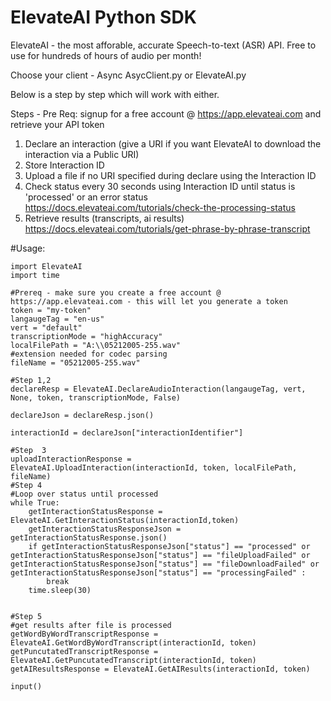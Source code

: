# ElevateAI Python SDK

ElevateAI - the most afforable, accurate Speech-to-text (ASR) API. Free to use for hundreds of hours of audio per month!

Choose your client - Async AsycClient.py or ElevateAI.py 

Below is a step by step which will work with either.

Steps  - Pre Req: signup for a free account @ https://app.elevateai.com and retrieve your API token 
1. Declare an interaction (give a URI if you want ElevateAI to download the interaction via a Public URI)  
2. Store Interaction ID
3. Upload a file if no URI specified during declare using the Interaction ID
4. Check status every 30 seconds using Interaction ID until status is 'processed' or an error status https://docs.elevateai.com/tutorials/check-the-processing-status
5. Retrieve results (transcripts, ai results) https://docs.elevateai.com/tutorials/get-phrase-by-phrase-transcript 

#Usage:

```
import ElevateAI
import time

#Prereq - make sure you create a free account @ https://app.elevateai.com - this will let you generate a token
token = "my-token"
langaugeTag = "en-us"
vert = "default"
transcriptionMode = "highAccuracy"
localFilePath = "A:\\05212005-255.wav"
#extension needed for codec parsing
fileName = "05212005-255.wav"

#Step 1,2
declareResp = ElevateAI.DeclareAudioInteraction(langaugeTag, vert, None, token, transcriptionMode, False)

declareJson = declareResp.json()

interactionId = declareJson["interactionIdentifier"]

#Step  3
uploadInteractionResponse =  ElevateAI.UploadInteraction(interactionId, token, localFilePath, fileName)
#Step 4
#Loop over status until processed
while True:
    getInteractionStatusResponse = ElevateAI.GetInteractionStatus(interactionId,token)
    getInteractionStatusResponseJson = getInteractionStatusResponse.json()
    if getInteractionStatusResponseJson["status"] == "processed" or getInteractionStatusResponseJson["status"] == "fileUploadFailed" or getInteractionStatusResponseJson["status"] == "fileDownloadFailed" or getInteractionStatusResponseJson["status"] == "processingFailed" :
        break
    time.sleep(30)


#Step 5
#get results after file is processed 
getWordByWordTranscriptResponse = ElevateAI.GetWordByWordTranscript(interactionId, token)
getPuncutatedTranscriptResponse = ElevateAI.GetPuncutatedTranscript(interactionId, token)
getAIResultsResponse = ElevateAI.GetAIResults(interactionId, token)

input()

```
